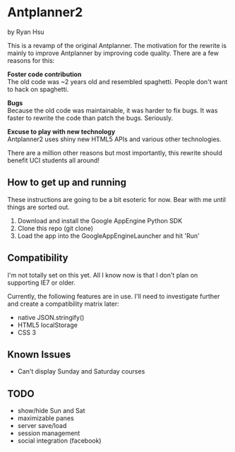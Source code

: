 # Antplanner2

by Ryan Hsu

This is a revamp of the original Antplanner. The motivation for the rewrite is mainly to improve Antplanner by improving code quality. There are a few reasons for this:

**Foster code contribution**  
The old code was ~2 years old and resembled spaghetti. People don't want to hack on spaghetti.

**Bugs**  
Because the old code was maintainable, it was harder to fix bugs. It was faster to rewrite the code than patch the bugs. Seriously.

**Excuse to play with new technology**  
Antplanner2 uses shiny new HTML5 APIs and various other technologies.

There are a million other reasons but most importantly, this rewrite should benefit UCI students all around! 

## How to get up and running

These instructions are going to be a bit esoteric for now. Bear with me until things are sorted out.

1. Download and install the Google AppEngine Python SDK
2. Clone this repo (git clone)
3. Load the app into the GoogleAppEngineLauncher and hit 'Run'

## Compatibility

I'm not totally set on this yet. All I know now is that I don't plan on supporting IE7 or older.

Currently, the following features are in use. I'll need to investigate further and create a compatibility matrix later:

- native JSON.stringify()
- HTML5 localStorage
- CSS 3

## Known Issues

- Can't display Sunday and Saturday courses

## TODO

- show/hide Sun and Sat
- maximizable panes
- server save/load
- session management
- social integration (facebook)


